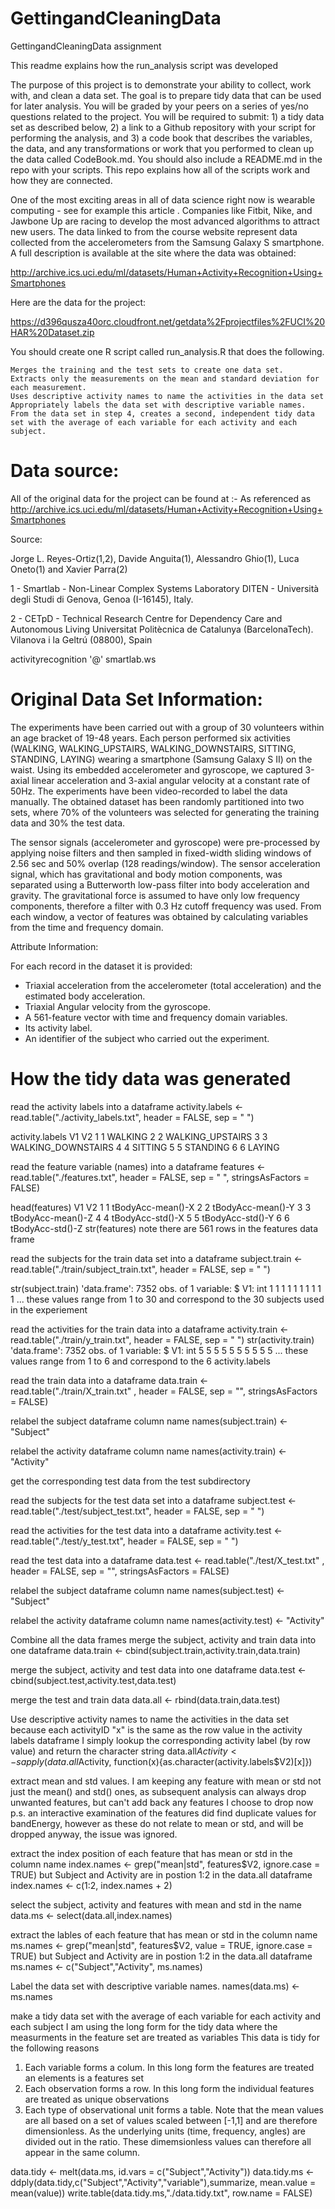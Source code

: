 # GettingandCleaningData
GettingandCleaningData assignment

This readme explains how the run_analysis script was developed

The purpose of this project is to demonstrate your ability to collect, work with, and clean a data set. The goal is to prepare tidy data that can be used for later analysis. You will be graded by your peers on a series of yes/no questions related to the project. You will be required to submit: 1) a tidy data set as described below, 2) a link to a Github repository with your script for performing the analysis, and 3) a code book that describes the variables, the data, and any transformations or work that you performed to clean up the data called CodeBook.md. You should also include a README.md in the repo with your scripts. This repo explains how all of the scripts work and how they are connected.

One of the most exciting areas in all of data science right now is wearable computing - see for example this article . Companies like Fitbit, Nike, and Jawbone Up are racing to develop the most advanced algorithms to attract new users. The data linked to from the course website represent data collected from the accelerometers from the Samsung Galaxy S smartphone. A full description is available at the site where the data was obtained:

http://archive.ics.uci.edu/ml/datasets/Human+Activity+Recognition+Using+Smartphones

Here are the data for the project:

https://d396qusza40orc.cloudfront.net/getdata%2Fprojectfiles%2FUCI%20HAR%20Dataset.zip

You should create one R script called run_analysis.R that does the following.

    Merges the training and the test sets to create one data set.
    Extracts only the measurements on the mean and standard deviation for each measurement.
    Uses descriptive activity names to name the activities in the data set
    Appropriately labels the data set with descriptive variable names.
    From the data set in step 4, creates a second, independent tidy data set with the average of each variable for each activity and each subject.

# Data source: 
All of the original data for the project can be found at :-
As referenced as http://archive.ics.uci.edu/ml/datasets/Human+Activity+Recognition+Using+Smartphones

Source:

Jorge L. Reyes-Ortiz(1,2), Davide Anguita(1), Alessandro Ghio(1), Luca Oneto(1) and Xavier Parra(2)

1 - Smartlab - Non-Linear Complex Systems Laboratory
DITEN - Università degli Studi di Genova, Genoa (I-16145), Italy.

2 - CETpD - Technical Research Centre for Dependency Care and Autonomous Living
Universitat Politècnica de Catalunya (BarcelonaTech). Vilanova i la Geltrú (08800), Spain

activityrecognition '@' smartlab.ws

# Original Data Set Information:

The experiments have been carried out with a group of 30 volunteers within an age bracket of 19-48 years. Each person performed six activities (WALKING, WALKING_UPSTAIRS, WALKING_DOWNSTAIRS, SITTING, STANDING, LAYING) wearing a smartphone (Samsung Galaxy S II) on the waist. Using its embedded accelerometer and gyroscope, we captured 3-axial linear acceleration and 3-axial angular velocity at a constant rate of 50Hz. The experiments have been video-recorded to label the data manually. The obtained dataset has been randomly partitioned into two sets, where 70% of the volunteers was selected for generating the training data and 30% the test data.

The sensor signals (accelerometer and gyroscope) were pre-processed by applying noise filters and then sampled in fixed-width sliding windows of 2.56 sec and 50% overlap (128 readings/window). The sensor acceleration signal, which has gravitational and body motion components, was separated using a Butterworth low-pass filter into body acceleration and gravity. The gravitational force is assumed to have only low frequency components, therefore a filter with 0.3 Hz cutoff frequency was used. From each window, a vector of features was obtained by calculating variables from the time and frequency domain.

Attribute Information:

For each record in the dataset it is provided:
- Triaxial acceleration from the accelerometer (total acceleration) and the estimated body acceleration.
- Triaxial Angular velocity from the gyroscope.
- A 561-feature vector with time and frequency domain variables.
- Its activity label.
- An identifier of the subject who carried out the experiment.

# How the tidy data was generated

read the activity labels into a dataframe
activity.labels <- read.table("./activity_labels.txt", header = FALSE, sep = " ")

activity.labels
  V1                 V2
1  1            WALKING
2  2   WALKING_UPSTAIRS
3  3 WALKING_DOWNSTAIRS
4  4            SITTING
5  5           STANDING
6  6             LAYING

read the feature variable (names) into a dataframe
features <- read.table("./features.txt", header = FALSE, sep = " ", stringsAsFactors = FALSE)

head(features)
V1                V2
1  1 tBodyAcc-mean()-X
2  2 tBodyAcc-mean()-Y
3  3 tBodyAcc-mean()-Z
4  4  tBodyAcc-std()-X
5  5  tBodyAcc-std()-Y
6  6  tBodyAcc-std()-Z
str(features)
 note there are 561 rows in the features data frame

 read the subjects for the train data set into a dataframe
subject.train <- read.table("./train/subject_train.txt", header = FALSE, sep = " ")

str(subject.train)
'data.frame':	7352 obs. of  1 variable:
  $ V1: int  1 1 1 1 1 1 1 1 1 1 ...
 these values range from 1 to 30 and correspond to the 30 subjects used in the experiement

 read the activities for the train data into a dataframe
activity.train <- read.table("./train/y_train.txt", header = FALSE, sep = " ")
str(activity.train)
'data.frame':	7352 obs. of  1 variable:
  $ V1: int  5 5 5 5 5 5 5 5 5 5 ...
 these values range from 1 to 6 and correspond to the 6 activity.labels

read the train data into a dataframe
data.train <- read.table("./train/X_train.txt" , header = FALSE, sep = "", stringsAsFactors = FALSE)

 relabel the subject dataframe column name
names(subject.train) <- "Subject"

 relabel the activity dataframe column name
names(activity.train) <- "Activity"


 get the corresponding test data from the test subdirectory

 read the subjects for the test data set into a dataframe
subject.test <- read.table("./test/subject_test.txt", header = FALSE, sep = " ")

 read the activities for the test data into a dataframe
activity.test <- read.table("./test/y_test.txt", header = FALSE, sep = " ")

read the test data into a dataframe
data.test <- read.table("./test/X_test.txt" , header = FALSE, sep = "", stringsAsFactors = FALSE)                           

 relabel the subject dataframe column name
names(subject.test) <- "Subject"

 relabel the activity dataframe column name
names(activity.test) <- "Activity"

Combine all the data frames
merge the subject, activity and train data into one dataframe
data.train <- cbind(subject.train,activity.train,data.train)

merge the subject, activity and test data into one dataframe
data.test <- cbind(subject.test,activity.test,data.test)

merge the test and train data
data.all  <- rbind(data.train,data.test)

 Use descriptive activity names to name the activities in the data set
 because each activityID "x" is the same as the row value in the activity labels dataframe
 I simply lookup the corresponding activity label (by row value) and return the character string
data.all$Activity <- sapply(data.all$Activity, function(x){as.character(activity.labels$V2)[x]})

 extract mean and std values. I am keeping any feature with mean or std not just the mean() and std() ones,
 as subsequent analysis can always drop unwanted features, but can't add back any features I choose to drop now
 p.s. an interactive examination of the features did find duplicate values for bandEnergy, however 
 as these do not relate to mean or std, and will be dropped anyway, the issue was ignored.

 extract the index position of each feature that has mean or std in the column name
index.names <- grep("mean|std", features$V2, ignore.case = TRUE)
 but Subject and Activity are in postion 1:2 in the data.all dataframe
index.names <- c(1:2, index.names + 2)

 select the subject, activity and features with mean and std in the name
data.ms <- select(data.all,index.names)

 extract the lables of each feature that has mean or std in the column name
ms.names <- grep("mean|std", features$V2, value = TRUE, ignore.case = TRUE)
 but Subject and Activity are in postion 1:2 in the data.all dataframe
ms.names <- c("Subject","Activity", ms.names)

 Label the data set with descriptive variable names.
names(data.ms) <- ms.names

 make a tidy data set with the average of each variable for each activity and each subject
 I am using the long form for the tidy data where the measurments in the feature set are treated as variables
 This data is tidy for the following reasons
 1. Each variable forms a colum. In this long form the features are treated an elements is a features set
 2. Each observation forms a row. In this long form the individual features are treated as unique observations
 3. Each type of observational unit forms a table. Note that the mean values are all based on a set of values 
    scaled between [-1,1] and are therefore dimensionless. 
    As the underlying units (time, frequency, angles) are divided out in the ratio.
    These dimemsionless values can therefore all appear in the same column.
 
data.tidy <- melt(data.ms, id.vars = c("Subject","Activity"))
data.tidy.ms <- ddply(data.tidy,c("Subject","Activity","variable"),summarize, mean.value = mean(value))
write.table(data.tidy.ms,"./data.tidy.txt", row.name = FALSE)
